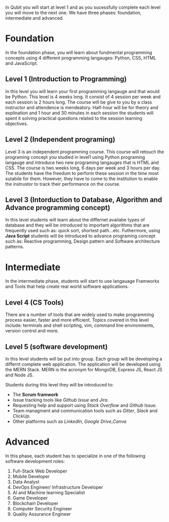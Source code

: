 
In Qubit you will start at level 1 and as you sucessfully complete each level you will move to the next one. We have three phases: foundation, intermediate and advanced.

# Foundation

In the foundation phase, you will learn about fundmental programming concepts using 4 different programming langauges: Python, CSS, HTML and JavaScript.

## Level 1 (Introduction to Programming)
In this level you will learn your first programming langauge and that would be Python. This level is 4 weeks long. It consist of 4 session per week and each session is 2 hours long. The course will be give to you by a class instructor and attendence is mendeatory.
Half-hour will be for theory and explination and 1 hour and 30 minutes in each session the students will spent it solving practical questions related to the session learning objectives. 

 ## Level 2 (Independent programing)
Level 3 is an independent programming course. This course will retouch the programing concept you studied in level1 using Python programing langauge and introduce two new programing langauges that is HTML and CSS. The course is two weeks long, 6 days per week and 3 hours per day. The students have the freedum to perform these session in the time most sutabile for them. However, they have to come to the institution to enable the instrustor to track their performance on the course.

## Level 3 (Intorduction to Database, Algorithm and Advance programming concept)
In this level students will learn about the differnet availabe types of database and they will be introduced to important algorithms that are frequently used such as: quick sort, shortest path...etc. Futhermore, using **Java Script** students will be introduced to advance programing concept such as: Reactive programming, Design pattern and Software architecture patterns.
 
 
# Intermediate 
 
 In the intermediate phase, students will start to use langauage Framworks and Tools that help create real world software applications.
 
## Level 4 (CS Tools)
There are a number of tools that are widely used to make programming process easier, faster and more efficient. 
Topics covered in this level include: terminals and shell scripting, vim, command line environments, version control and more.
 
 ## Level 5 (software development)
In this level students will be put into group. Each group will be developing a differnt complete web application. The application will be developed using the MERN Stack. MERN is the acronym for MongoDB, Express JS, React JS and Node JS. 

Students during this level they will be introduced to:

* The **Scrum framwork**
* Issue tracking tools like _Github Issue_ and _Jira_.
* Requesting help and support using _Stack Overflow_ and _Github Issue_.
* Team managment and communication tools such as _Gitter_, _Slack_ and _ClickUp_.
* Other platforms such as _LinkedIn_, _Google Drive_,_Canva_

 # Advanced
 In this phase, each student has to specialize in one of the following software development roles:

1. Full-Stack Web Developer
2. Mobile Developer
3. Data Analyst
4. DevOps Engineer/ Infrastructure Developer
5. AI and Machine learning Specialist
6. Game Developer
7. Blockchain Developer
8. Computer Security Engineer
9. Quality Assurance Engineer





